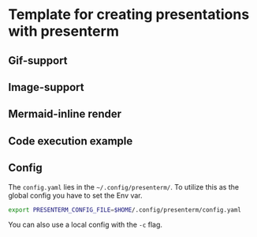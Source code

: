 # Template for creating presentations with presenterm

## Gif-support

## Image-support

## Mermaid-inline render

## Code execution example

## Config
The `config.yaml` lies in the `~/.config/presenterm/`.
To utilize this as the global config you have to set the Env var.
```bash
export PRESENTERM_CONFIG_FILE=$HOME/.config/presenterm/config.yaml
```
You can also use a local config with the `-c` flag.
